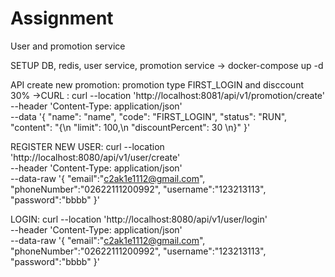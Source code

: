 # Assignment
User and promotion service

SETUP DB, redis, user service, promotion service
-> docker-compose up -d

API
create new promotion:
promotion type FIRST_LOGIN and disccount 30%
->CURL : 
curl --location 'http://localhost:8081/api/v1/promotion/create' \
--header 'Content-Type: application/json' \
--data '{
    "name": "name",
    "code": "FIRST_LOGIN",
    "status": "RUN",
    "content": "{\n  \"limit\": 100,\n  \"discountPercent\": 30 \n}"
}'


REGISTER NEW USER:
curl --location 'http://localhost:8080/api/v1/user/create' \
--header 'Content-Type: application/json' \
--data-raw '{
    "email":"c2ak1e1112@gmail.com",
    "phoneNumber":"02622111200992",
    "username":"123213113",
    "password":"bbbb"
}'

LOGIN:
curl --location 'http://localhost:8080/api/v1/user/login' \
--header 'Content-Type: application/json' \
--data-raw '{
    "email":"c2ak1e1112@gmail.com",
    "phoneNumber":"02622111200992",
    "username":"123213113",
    "password":"bbbb"
}'